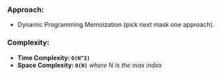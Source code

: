 ### Approach:
- Dynamic Programming Memoization (pick next mask one approach).
​
### Complexity:
- **Time Complexity: `O(N^2)`**
- **Space Complexity: `O(N)`** *where N is the max index*